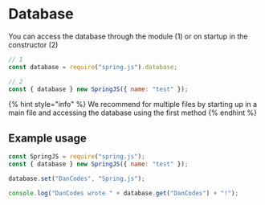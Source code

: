 # Database

You can access the database through the module \(1\) or on startup in the constructor \(2\)

```javascript
// 1
const database = require("spring.js").database;

// 2
const { database } new SpringJS({ name: "test" });
```

{% hint style="info" %}
We recommend for multiple files by starting up in a main file and accessing the database using the first method
{% endhint %}

## Example usage

```javascript
const SpringJS = require("spring.js");
const { database } new SpringJS({ name: "test" });

database.set("DanCodes", "Spring.js");

console.log("DanCodes wrote " + database.get("DanCodes") + "!");
```

